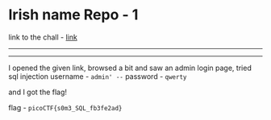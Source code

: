 # Irish name Repo - 1

link to the chall - [link](https://play.picoctf.org/practice/challenge/80?page=1&search=Irish)

---








---

I opened the given link, browsed a bit and saw an admin login page, tried sql injection
username - `admin' --`
password - `qwerty` <!--does not matter-->

and I got the flag!

flag - `picoCTF{s0m3_SQL_fb3fe2ad}`
